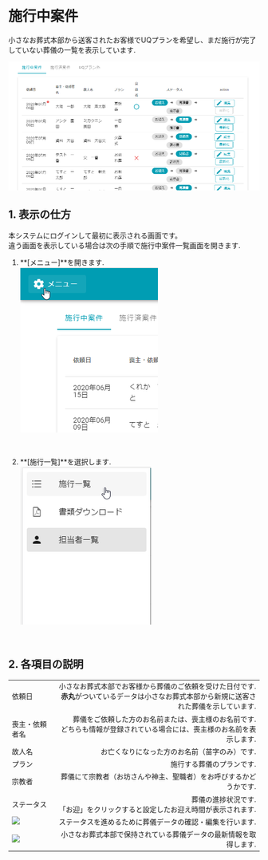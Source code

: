 # 施行中案件

小さなお葬式本部から送客されたお客様でUQプランを希望し、まだ施行が完了していない葬儀の一覧を表示しています.

 ![施行中案件](../asset/image/funeral_list/funeral_list_yet.png)
<br>

## 1. 表示の仕方  
本システムにログインして最初に表示される画面です。  
違う画面を表示している場合は次の手順で施行中案件一覧画面を開きます.   

1. **[メニュー]**を開きます.   
 ![メニューボタン](../asset/image/funeral_list/menu_button.png)
<br>

2. **[施行一覧]**を選択します.  
 ![メニュー_施行一覧](../asset/image/funeral_list/menu_select_funeral_list.png)
<br>
  

  
## 2. 各項目の説明

|||
|:---------|------------------:|
|依頼日|小さなお葬式本部でお客様から葬儀のご依頼を受けた日付です.<br>**赤丸**がついているデータは小さなお葬式本部から新規に送客された葬儀を示しています.|
|喪主・依頼者名|葬儀をご依頼した方のお名前または、喪主様のお名前です.<br>どちらも情報が登録されている場合には、喪主様のお名前を表示します.|
|故人名|お亡くなりになった方のお名前（苗字のみ）です.|
|プラン|施行する葬儀のプランです.|
|宗教者|葬儀にて宗教者（お坊さんや神主、聖職者）をお呼びするかどうかです.|
|ステータス|葬儀の進捗状況です.<br>「お迎」をクリックすると設定したお迎え時間が表示されます.|
|<img src="../../asset/image/funeral_list/icon_edit.png">|ステータスを進めるために葬儀データの確認・編集を行います.|
|<img src="../../asset/image/funeral_list/icon_refresh.png">|小さなお葬式本部で保持されている葬儀データの最新情報を取得します.|
